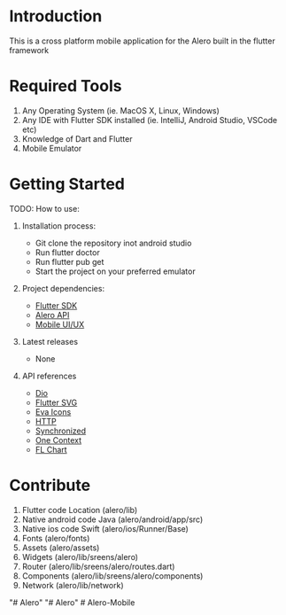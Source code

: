 # Introduction
This is a cross platform mobile application for the Alero built in the flutter framework

# Required Tools
1. Any Operating System (ie. MacOS X, Linux, Windows)
2. Any IDE with Flutter SDK installed (ie. IntelliJ, Android Studio, VSCode etc)
3. Knowledge of Dart and Flutter
4. Mobile Emulator

# Getting Started
TODO: How to use:
1.	Installation process:
    - Git clone the repository inot android studio
    - Run flutter doctor
    - Run flutter pub get
    - Start the project on your preferred emulator

2.	Project dependencies:
    - [Flutter SDK](https://flutter.dev/docs)
    - [Alero API](https://utrack.unionbankng.com/swagger/index.html#/)
    - [Mobile UI/UX](https://www.figma.com/file/gEPmiVtRGBvTBL2O8iiURg/Untitled?node-id=33%3A0)

3.	Latest releases
    - None

4.	API references
    - [Dio](https://pub.dev/packages/dio)
    - [Flutter SVG](https://pub.dev/packages/flutter_svg)
    - [Eva Icons](https://pub.dev/packages/eva_icons_flutter)
    - [HTTP](https://pub.dev/packages/http)
    - [Synchronized](https://pub.dev/packages/synchronized)
    - [One Context](https://pub.dev/packages/one_context)
    - [FL Chart](https://pub.dev/packages/fl_chart)

# Contribute
1. Flutter code Location  (alero/lib)
2. Native android code Java (alero/android/app/src)
3. Native ios code Swift (alero/ios/Runner/Base)
4. Fonts (alero/fonts)
5. Assets (alero/assets)
6. Widgets (alero/lib/sreens/alero)
7. Router (alero/lib/sreens/alero/routes.dart)
7. Components (alero/lib/sreens/alero/components)
7. Network (alero/lib/network)



"# Alero"
"# Alero" 
#   A l e r o - M o b i l e  
 